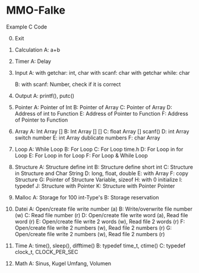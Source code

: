 # MMO-Falke
Example C Code

0. Exit

1. Calculation
    A: a+b

2. Timer
    A: Delay

3. Input
    A: with getchar: int, char
       with scanf: char
       with getchar while: char

    B: with scanf: Number, check if it is correct

4. Output
    A: printf(), putc()

5. Pointer
    A: Pointer of Int
    B: Pointer of Array
    C: Pointer of Array
    D: Address of int to Function
    E: Address of Pointer to Function
    F: Address of Pointer to Function

6. Array
    A: Int Array []
    B: Int Array [] []
    C: float Array [] scanf()
    D: int Array switch number
    E: int Array dublicate numbers
    F: char Array

7. Loop
    A: While Loop
    B: For Loop
    C: For Loop time.h
    D: For Loop in for Loop
    E: For Loop in for Loop
    F: For Loop & While Loop

8. Structure
    A: Structure define int
    B: Structure define short int
    C: Structure in Structure and Char String
    D: long, float, double
    E: with Array
    F: copy Structure
    G: Pointer of Structure Variable, sizeof
    H: with 0 initialize
    I: typedef 
    J: Structure with Pointer
    K: Structure with Pointer Pointer

9. Malloc
    A: Storage for 100 int-Type's
    B: Storage reservation

10. Datei
    A: Open/create file write number (a)
    B: Write/overwrite file number (w)
    C: Read file number (r)
    D: Open/create file write word (a), Read file word (r)
    E: Open/create file write 2 words (w), Read file 2 words (r)
    F: Open/create file write 2 numbers (w), Read file 2 numbers (r)
    G: Open/create file write 2 numbers (w), Read file 2 numbers (r)

11. Time
    A: time(), sleep(), difftime()
    B: typedef time_t, ctime()
    C: typedef clock_t, CLOCK_PER_SEC

12. Math
    A: Sinus, Kugel Umfang, Volumen
    



